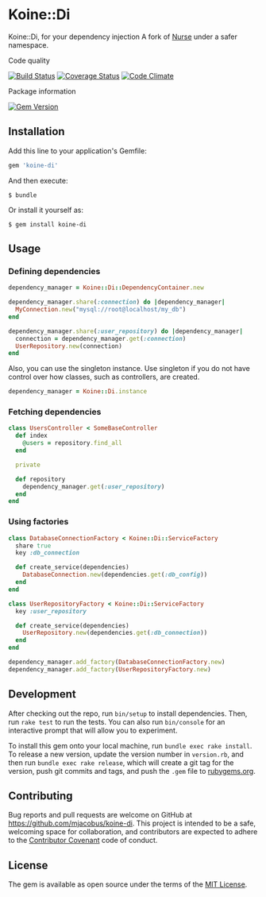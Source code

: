 # Koine::Di

Koine::Di, for your dependency injection
A fork of [Nurse](https://github.com/mjacobus/nurse-rb) under a safer namespace.

Code quality

[![Build Status](https://travis-ci.org/mjacobus/koine-di.svg)](https://travis-ci.org/mjacobus/koine-di)
[![Coverage Status](https://coveralls.io/repos/github/mjacobus/koine-di/badge.svg?branch=master)](https://coveralls.io/github/mjacobus/koine-di?branch=master)
[![Code Climate](https://codeclimate.com/github/mjacobus/koine-di/badges/gpa.svg)](https://codeclimate.com/github/mjacobus/koine-di)

Package information

[![Gem Version](https://badge.fury.io/rb/koine-di.svg)](https://badge.fury.io/rb/koine-di)

## Installation

Add this line to your application's Gemfile:

```ruby
gem 'koine-di'
```

And then execute:

    $ bundle

Or install it yourself as:

    $ gem install koine-di

## Usage

### Defining dependencies

```ruby
dependency_manager = Koine::Di::DependencyContainer.new

dependency_manager.share(:connection) do |dependency_manager|
  MyConnection.new("mysql://root@localhost/my_db")
end

dependency_manager.share(:user_repository) do |dependency_manager|
  connection = dependency_manager.get(:connection)
  UserRepository.new(connection)
end
```

Also, you can use the singleton instance. Use singleton if you do not have
control over how classes, such as controllers, are created.

```ruby
dependency_manager = Koine::Di.instance
```

### Fetching dependencies
```ruby
class UsersController < SomeBaseController
  def index
    @users = repository.find_all
  end

  private

  def repository
    dependency_manager.get(:user_repository)
  end
end
```

### Using factories

```ruby
class DatabaseConnectionFactory < Koine::Di::ServiceFactory
  share true
  key :db_connection

  def create_service(dependencies)
    DatabaseConnection.new(dependencies.get(:db_config))
  end
end

class UserRepositoryFactory < Koine::Di::ServiceFactory
  key :user_repository

  def create_service(dependencies)
    UserRepository.new(dependencies.get(:db_connection))
  end
end

dependency_manager.add_factory(DatabaseConnectionFactory.new)
dependency_manager.add_factory(UserRepositoryFactory.new)
```

## Development

After checking out the repo, run `bin/setup` to install dependencies. Then, run `rake test` to run the tests. You can also run `bin/console` for an interactive prompt that will allow you to experiment.

To install this gem onto your local machine, run `bundle exec rake install`. To release a new version, update the version number in `version.rb`, and then run `bundle exec rake release`, which will create a git tag for the version, push git commits and tags, and push the `.gem` file to [rubygems.org](https://rubygems.org).

## Contributing

Bug reports and pull requests are welcome on GitHub at https://github.com/mjacobus/koine-di. This project is intended to be a safe, welcoming space for collaboration, and contributors are expected to adhere to the [Contributor Covenant](contributor-covenant.org) code of conduct.


## License

The gem is available as open source under the terms of the [MIT License](http://opensource.org/licenses/MIT).

